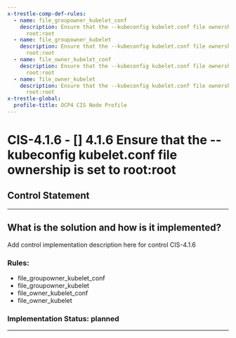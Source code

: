 ```yaml
---
x-trestle-comp-def-rules:
  - name: file_groupowner_kubelet_conf
    description: Ensure that the --kubeconfig kubelet.conf file ownership is set to
      root:root
  - name: file_groupowner_kubelet
    description: Ensure that the --kubeconfig kubelet.conf file ownership is set to
      root:root
  - name: file_owner_kubelet_conf
    description: Ensure that the --kubeconfig kubelet.conf file ownership is set to
      root:root
  - name: file_owner_kubelet
    description: Ensure that the --kubeconfig kubelet.conf file ownership is set to
      root:root
x-trestle-global:
  profile-title: OCP4 CIS Node Profile
---
```


# CIS-4.1.6 - \[\] 4.1.6 Ensure that the --kubeconfig kubelet.conf file ownership is set to root:root

## Control Statement

______________________________________________________________________

## What is the solution and how is it implemented?

<!-- For implementation status enter one of: implemented, partial, planned, alternative, not-applicable -->

<!-- Note that the list of rules under ### Rules: is read-only and changes will not be captured after assembly to JSON -->

Add control implementation description here for control CIS-4.1.6

### Rules:

  - file_groupowner_kubelet_conf
  - file_groupowner_kubelet
  - file_owner_kubelet_conf
  - file_owner_kubelet

### Implementation Status: planned

______________________________________________________________________
